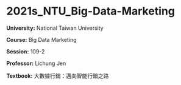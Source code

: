 # **2021s_NTU_Big-Data-Marketing**

**University:** National Taiwan University

**Course:** Big Data Marketing

**Session:** 109-2

**Professor:** Lichung Jen

**Textbook:** 大數據行銷：邁向智能行銷之路
